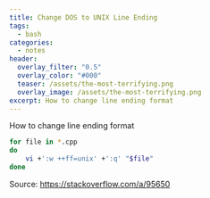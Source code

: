 ```yaml
---
title: Change DOS to UNIX Line Ending
tags:
  - bash
categories:
  - notes
header:
  overlay_filter: "0.5"
  overlay_color: "#000"
  teaser: /assets/the-most-terrifying.png
  overlay_image: /assets/the-most-terrifying.png
excerpt: How to change line ending format
---
```

How to change line ending format

```sh
for file in *.cpp
do 
    vi +':w ++ff=unix' +':q' "$file"
done
```

Source:
https://stackoverflow.com/a/95650